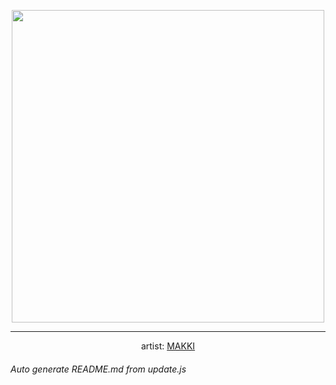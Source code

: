 
<p align="center">
  <img width="500" src="https://nekos.best/api/v2/neko/0472.png">
  <hr/>
  <center>
    artist: <a href="https://www.pixiv.net/en/artworks/88249391">MAKKI</a>
  </center>
</p>


###### Auto generate README.md from update.js

